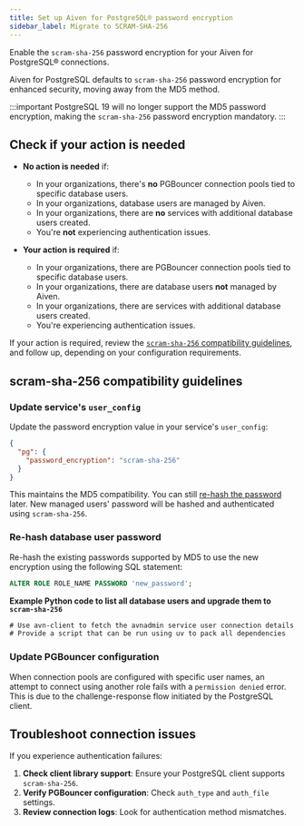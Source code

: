 ```yaml
---
title: Set up Aiven for PostgreSQL® password encryption
sidebar_label: Migrate to SCRAM-SHA-256
---
```


Enable the `scram-sha-256` password encryption for your Aiven for PostgreSQL® connections.

Aiven for PostgreSQL defaults to `scram-sha-256` password encryption for enhanced
security, moving away from the MD5 method.

:::important
PostgreSQL 19 will no longer support the MD5 password encryption, making the
`scram-sha-256` password encryption mandatory.
:::

## Check if your action is needed

- **No action is needed** if:

  - In your organizations, there's **no** PGBouncer connection pools tied to specific
    database users.
  - In your organizations, database users are managed by Aiven.
  - In your organizations, there are **no** services with additional database users
    created.
  - You're **not** experiencing authentication issues.

- **Your action is required** if:

  - In your organizations, there are PGBouncer connection pools tied to specific database
    users.
  - In your organizations, there are database users **not** managed by Aiven.
  - In your organizations, there are services with additional database users created.
  - You're experiencing authentication issues.

If your action is required, review the
[`scram-sha-256` compatibility guidelines](/docs/products/postgresql/troubleshooting/pg-password-encryption-upgrade#scram-sha-256-compatibility-guidelines),
and follow up, depending on your configuration requirements.

## scram-sha-256 compatibility guidelines

### Update service's `user_config`

Update the password encryption value in your service's `user_config`:

```json
{
  "pg": {
    "password_encryption": "scram-sha-256"
  }
}
```

This maintains the MD5 compatibility. You can still
[re-hash the password](/docs/products/postgresql/troubleshooting/pg-password-encryption-upgrade#re-hash-database-user-password)
later.
New managed users' password will be hashed and authenticated using `scram-sha-256`.

### Re-hash database user password

Re-hash the existing passwords supported by MD5 to use the new encryption using the
following SQL statement:

```sql
ALTER ROLE ROLE_NAME PASSWORD 'new_password';
```

**Example Python code to list all database users and upgrade them to `scram-sha-256`**

```txt
# Use avn-client to fetch the avnadmin service user connection details
# Provide a script that can be run using uv to pack all dependencies
```

### Update PGBouncer configuration

When connection pools are configured with specific user names, an attempt to connect using
another role fails with a `permission denied` error. This is due to the challenge-response
flow initiated by the PostgreSQL client.

## Troubleshoot connection issues

If you experience authentication failures:

1. **Check client library support**: Ensure your PostgreSQL client supports `scram-sha-256`.
1. **Verify PGBouncer configuration**: Check `auth_type` and `auth_file` settings.
1. **Review connection logs**: Look for authentication method mismatches.
